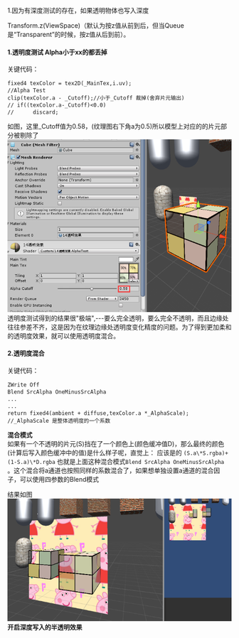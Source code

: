 1.因为有深度测试的存在，如果透明物体也写入深度

Transform.z(ViewSpace)（默认为按z值从前到后，但当Queue是“Transparent”的时候，按z值从后到前）。  

#### 1.透明度测试 Alpha小于xx的都丢掉  
关键代码：  

	fixed4 texColor = tex2D(_MainTex,i.uv);
	//Alpha Test
	clip(texColor.a - _Cutoff);//小于_Cutoff 裁掉(舍弃片元输出)
	// if((texColor.a-_Cutoff)<0.0)
	// 		discard;
如图，这里_Cutoff值为0.58，(纹理图右下角a为0.5)所以模型上对应的的片元部分被剔除了  
![](pic/30.png)    
透明度测试得到的结果很"极端",---要么完全透明，要么完全不透明，而且边缘处往往参差不齐，这是因为在纹理边缘处透明度变化精度的问题。为了得到更加柔和的透明度效果，就可以使用透明度混合。  
#### 2.透明度混合  
关键代码：  

	ZWrite Off
	Blend SrcAlpha OneMinusSrcAlpha
	...
	...
	return fixed4(ambient + diffuse,texColor.a *_AlphaScale);
	//_AlphaScale 是整体透明度的一个系数


**混合模式**  
如果有一个不透明的片元(S)挡在了一个颜色上(颜色缓冲值D)，那么最终的颜色(计算后写入颜色缓冲中的值)是什么样子呢，直觉上： 应该是的	`(S.a\*S.rgba)+(1-S.a)\*D.rgba` 也就是上面这种混合模式`Blend SrcAlpha OneMinusSrcAlpha` 。这个混合将a通道也按照同样的系数混合了，如果想单独设置a通道的混合因子，可以使用四参数的Blend模式

结果如图
![](pic/31.png)  
**开启深度写入的半透明效果**  
